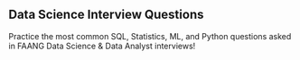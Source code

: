 ## Data Science Interview Questions

Practice the most common SQL, Statistics, ML, and Python questions asked in FAANG Data Science & Data Analyst interviews!